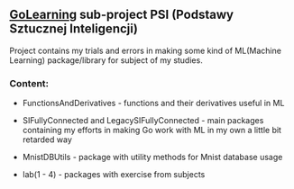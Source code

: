 ## [GoLearning](https://github.com/Hergoln/GoLearning/tree/master) sub-project PSI (Podstawy Sztucznej Inteligencji)
Project contains my trials and errors in making some kind of ML(Machine Learning) package/library for subject of my studies.

### Content:
* FunctionsAndDerivatives - functions and their derivatives useful in ML

* SIFullyConnected and LegacySIFullyConnected - main packages containing my efforts in making Go work with ML in my own a little bit retarded way

* MnistDBUtils - package with utility methods for Mnist database usage

* lab(1 - 4) - packages with exercise from subjects